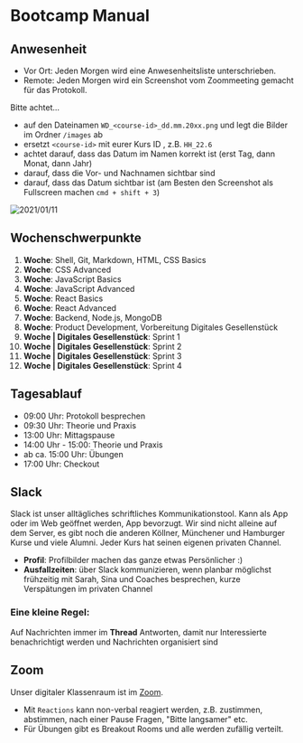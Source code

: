 # Bootcamp Manual

## Anwesenheit

- Vor Ort: Jeden Morgen wird eine Anwesenheitsliste unterschrieben.
- Remote: Jeden Morgen wird ein Screenshot vom Zoommeeting gemacht für das Protokoll.

Bitte achtet...

- auf den Dateinamen `WD_<course-id>_dd.mm.20xx.png` und legt die Bilder im Ordner `/images` ab
- ersetzt `<course-id>` mit eurer Kurs ID , z.B. `HH_22.6`
- achtet darauf, dass das Datum im Namen korrekt ist (erst Tag, dann Monat, dann Jahr)
- darauf, dass die Vor- und Nachnamen sichtbar sind
- darauf, dass das Datum sichtbar ist (am Besten den Screenshot als Fullscreen machen `cmd + shift + 3`)

![2021/01/11](../images/WD_HH_21.1_dd.mm.20xx.png)

## Wochenschwerpunkte

1. **Woche**: Shell, Git, Markdown, HTML, CSS Basics
1. **Woche**: CSS Advanced
1. **Woche**: JavaScript Basics
1. **Woche**: JavaScript Advanced
1. **Woche**: React Basics
1. **Woche**: React Advanced
1. **Woche**: Backend, Node.js, MongoDB
1. **Woche**: Product Development, Vorbereitung Digitales Gesellenstück
1. **Woche | Digitales Gesellenstück**: Sprint 1
1. **Woche | Digitales Gesellenstück**: Sprint 2
1. **Woche | Digitales Gesellenstück**: Sprint 3
1. **Woche | Digitales Gesellenstück**: Sprint 4

## Tagesablauf

- 09:00 Uhr: Protokoll besprechen
- 09:30 Uhr: Theorie und Praxis
- 13:00 Uhr: Mittagspause
- 14:00 Uhr - 15:00: Theorie und Praxis
- ab ca. 15:00 Uhr: Übungen
- 17:00 Uhr: Checkout

## Slack

Slack ist unser alltägliches schriftliches Kommunikationstool. Kann als App oder im Web geöffnet werden, App bevorzugt. Wir sind nicht alleine auf dem Server, es gibt noch die anderen Köllner, Münchener und Hamburger Kurse und viele Alumni. Jeder Kurs hat seinen eigenen privaten Channel.

- **Profil**: Profilbilder machen das ganze etwas Persönlicher :)
- **Ausfallzeiten**: über Slack kommunizieren, wenn planbar möglichst frühzeitig mit Sarah, Sina und Coaches besprechen, kurze Verspätungen im privaten Channel

### Eine kleine Regel:

Auf Nachrichten immer im **Thread** Antworten, damit nur Interessierte benachrichtigt werden und Nachrichten organisiert sind

## Zoom

Unser digitaler Klassenraum ist im [Zoom](https://learn.neuefische.de).

- Mit `Reactions` kann non-verbal reagiert werden, z.B. zustimmen, abstimmen, nach einer Pause Fragen, "Bitte langsamer" etc.
- Für Übungen gibt es Breakout Rooms und alle werden zufällig verteilt.
